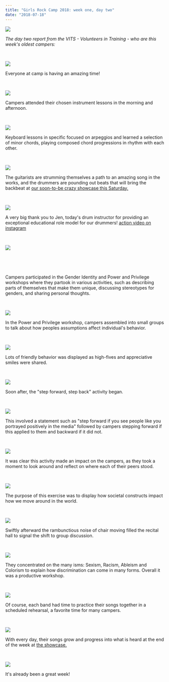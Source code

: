 ```yaml
---
title: "Girls Rock Camp 2018: week one, day two"
date: "2018-07-18"
---
```


[![](images/day-two-23056-768x1024.jpg)](http://girlsrockri.org/wp-content/uploads/2018/07/day-two-23056.jpg)

_The day two report from the VITS - Volunteers in Training - who are this week's oldest campers:_

 

[![](images/day-two-23058-768x1024.jpg)](http://girlsrockri.org/wp-content/uploads/2018/07/day-two-23058.jpg)

Everyone at camp is having an amazing time!

 

[![](images/day-two-23062-1024x768.jpg)](http://girlsrockri.org/wp-content/uploads/2018/07/day-two-23062.jpg)

Campers attended their chosen instrument lessons in the morning and afternoon.

 

[![](images/day-two-23064-1024x768.jpg)](http://girlsrockri.org/wp-content/uploads/2018/07/day-two-23064.jpg)

Keyboard lessons in specific focused on arpeggios and learned a selection of minor chords, playing composed chord progressions in rhythm with each other.

 

[![](images/day-two-23057-768x1024.jpg)](http://girlsrockri.org/wp-content/uploads/2018/07/day-two-23057.jpg)

The guitarists are strumming themselves a path to an amazing song in the works, and the drummers are pounding out beats that will bring the backbeat at [our soon-to-be crazy showcase this Saturday.](https://www.facebook.com/events/1843312269025340/)

 

[![](images/day-two-23072-1024x768.jpg)](http://girlsrockri.org/wp-content/uploads/2018/07/day-two-23072.jpg)

A very big thank you to Jen, today's drum instructor for providing an exceptional educational role model for our drummers! [action video on instagram](https://www.instagram.com/p/BlV7KWwgXpW/?taken-by=girlsrockri)

 

[![](images/day-two-23063-1-e1531871689248-768x1024.jpg)](http://girlsrockri.org/wp-content/uploads/2018/07/day-two-23063-1-e1531871689248.jpg)

 

 

Campers participated in the Gender Identity and Power and Privilege workshops where they partook in various activities, such as describing parts of themselves that make them unique, discussing stereotypes for genders, and sharing personal thoughts.

 

[![](images/day-two-23059-1024x768.jpg)](http://girlsrockri.org/wp-content/uploads/2018/07/day-two-23059.jpg)

In the Power and Privilege workshop, campers assembled into small groups to talk about how peoples assumptions affect individual's behavior.

 

[![](images/day-two-23061-1024x768.jpg)](http://girlsrockri.org/wp-content/uploads/2018/07/day-two-23061.jpg)

Lots of friendly behavior was displayed as high-fives and appreciative smiles were shared.

 

[![](images/day-two-23053-1024x768.jpg)](http://girlsrockri.org/wp-content/uploads/2018/07/day-two-23053.jpg)

Soon after, the "step forward, step back" activity began.

 

[![](images/day-two-23070-e1531871753739-768x1024.jpg)](http://girlsrockri.org/wp-content/uploads/2018/07/day-two-23070-e1531871753739.jpg)

This involved a statement such as "step forward if you see people like you portrayed positively in the media" followed by campers stepping forward if this applied to them and backward if it did not.

 

[![](images/day-two-23068-1024x768.jpg)](http://girlsrockri.org/wp-content/uploads/2018/07/day-two-23068.jpg)

It was clear this activity made an impact on the campers, as they took a moment to look around and reflect on where each of their peers stood.

 

[![](images/day-two-23073-1024x599.jpg)](http://girlsrockri.org/wp-content/uploads/2018/07/day-two-23073.jpg)

The purpose of this exercise was to display how societal constructs impact how we move around in the world.

 

[![](images/day-two-23075-1024x768.jpg)](http://girlsrockri.org/wp-content/uploads/2018/07/day-two-23075.jpg)

Swiftly afterward the rambunctious noise of chair moving filled the recital hall to signal the shift to group discussion.

 

[![](images/day-two-23065-1024x768.jpg)](http://girlsrockri.org/wp-content/uploads/2018/07/day-two-23065.jpg)

They concentrated on the many isms: Sexism, Racism, Ableism and Colorism to explain how discrimination can come in many forms. Overall it was a productive workshop.

 

[![](images/day-two-23078-1024x768.jpg)](http://girlsrockri.org/wp-content/uploads/2018/07/day-two-23078.jpg)

Of course, each band had time to practice their songs together in a scheduled rehearsal, a favorite time for many campers.

 

[![](images/day-two-23075-1024x768.jpg)](http://girlsrockri.org/wp-content/uploads/2018/07/day-two-23075.jpg)

With every day, their songs grow and progress into what is heard at the end of the week at [the showcase.](https://www.facebook.com/events/1843312269025340/)

 

[![](images/day-two-23074-1024x768.jpg)](http://girlsrockri.org/wp-content/uploads/2018/07/day-two-23074.jpg)

It's already been a great week!
